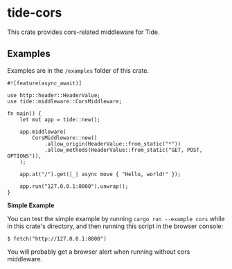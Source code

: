 # tide-cors

This crate provides cors-related middleware for Tide.

## Examples

Examples are in the `/examples` folder of this crate.

```rust,no_run
#![feature(async_await)]

use http::header::HeaderValue;
use tide::middleware::CorsMiddleware;

fn main() {
    let mut app = tide::new();

    app.middleware(
        CorsMiddleware::new()
            .allow_origin(HeaderValue::from_static("*"))
            .allow_methods(HeaderValue::from_static("GET, POST, OPTIONS")),
    );

    app.at("/").get(|_| async move { "Hello, world!" });

    app.run("127.0.0.1:8000").unwrap();
}
```

__Simple Example__

You can test the simple example by running `cargo run --example cors` while in this crate's directory, and then running this script in the browser console:

```console
$ fetch("http://127.0.0.1:8000")
```

You will probably get a browser alert when running without cors middleware.
